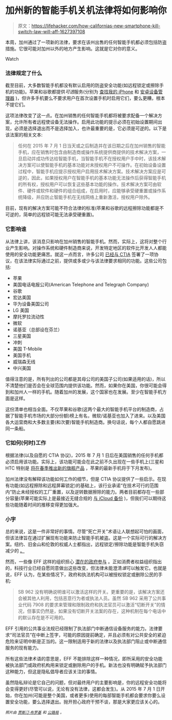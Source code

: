 # 加州新的智能手机关机法律将如何影响你

> 原文：<https://lifehacker.com/how-californias-new-smartphone-kill-switch-law-will-aff-1627397108>

本周，加州通过了一项新的法律，要求在该州出售的任何智能手机都必须包括防盗措施。它很可能对加州以外的地方产生影响。这就是它对你的意义。

Watch

### **法律规定了什么**

截至目前，大多数智能手机都没有默认启用的防盗安全功能(如远程锁定或擦除手机的功能)。苹果和谷歌都提供*可选*服务(分别为 [查找我的 iPhone](https://www.apple.com/icloud/find-my-iphone.html) 和 [安卓设备管理器](https://support.google.com/accounts/answer/3265955?hl=en) )，但许多手机要么不要求用户在首次设置手机时启用它们，要么更糟，根本不提它们。

这项法律改变了这一点。在加州销售的任何智能手机都将被要求配备一个解决方案，允许所有者远程使设备无法操作。启用此功能的提示必须在初始设置期间出现，必须是选择退出而不是选择加入，也许最重要的是，它必须是可逆的。以下是该法案的相关文本:

> 任何在 2015 年 7 月 1 日当天或之后制造并在该日期之后在加州销售的智能手机，应在销售时包含由制造商或操作系统提供商提供的技术解决方案，一旦启动并成功传达给智能手机，当智能手机不在授权用户手中时，该技术解决方案可以使智能手机的基本功能对未授权用户不可操作。在初始设备设置过程中，智能手机应提示授权用户启用技术解决方案。技术解决方案应是可逆的，因此，如果授权用户在智能手机的基本功能无法操作后获得智能手机的所有权，授权用户可以恢复这些基本功能的操作。技术解决方案可由软件、硬件或软件和硬件的组合组成，在启用时，应能够承受硬重置或操作系统降级，并应防止智能手机在无线网络上重新激活，授权用户除外。

目前，现有的解决方案可能不符合法律的标准(苹果和谷歌的远程擦除功能都是不可逆的，简单的远程锁可能无法承受硬重置)。

### **它影响谁**

从法律上讲，该消息只影响在加州销售的智能手机。然而，实际上，这将对整个行业产生影响。对操作系统和硬件制造商来说，开发特定地区的软件比开发人人都能使用的安全功能更痛苦。就这一点而言，许多公司 [已经与 CTIA](http://www.ctia.org/policy-initiatives/voluntary-guidelines/smartphone-anti-theft-voluntary-commitment) 签署了一项协议，在该法律实际通过之前，提供或多或少与该法律要求相同的功能。这些公司包括:

*   苹果
*   美国电话电报公司(American Telephone and Telegraph Company)
*   谷歌
*   宏达美国
*   华为设备美国公司
*   LG 美国
*   摩托罗拉流动性
*   微软
*   诺基亚（总部设在芬兰）
*   三星美国
*   冲刺
*   美国 T-Mobile
*   美国手机
*   威瑞森无线
*   中兴美国

值得注意的是，所有列出的公司都是其母公司的美国子公司(如果适用的话)，所以不清楚他们是否会在全球范围内提供该功能。然而，如果你在美国，你很可能会得到和加州人一样的手机。随着加州的发展，这个国家也在发展。至少在智能手机方面是这样。

这份清单也相当全面。不仅苹果和谷歌(这两个最大的智能手机平台的制造商，占据了智能手机市场的大部分份额)榜上有名，微软/诺基亚也加入了进来。以及美国各大运营商和大多数主要(和次要)智能手机制造商。换句话说，每个人都自愿跳进同一条船。

### **它如何(何时)工作**

根据法律(以及自愿的 CTIA 协议)，2015 年 7 月 1 日后在美国销售的任何手机都必须启用该功能。实际上，该功能可能会在此之前不久出现在一些手机上(三星和 HTC 特别是 [将在春季推出新的旗舰产品](https://lifehacker.com/how-to-get-useful-buying-information-from-tech-rumors-1626857751) ，苹果的最新手机将于下月发布)。

加州法律没有解释该功能如何工作的细节，但是 CTIA 协议提供了一些启示。在现有功能(如远程擦除和远程屏幕锁定)的基础上，该行业承诺“在技术可行的范围内”防止未经授权的工厂重置，以及逆转数据擦除的能力。两者目前都存在一些部分容量(苹果可能实际上是最接近无缝合规的 [与 iCloud 备份](https://support.apple.com/kb/ph12521) )，但我们可以期待这些功能随着时间的推移变得更加强大。

### **小字**

总的来说，这是一件非常好的事情。尽管“死亡开关”术语让人联想起可怕的画面，但该法律旨在通过扩展现有功能来防止智能手机被盗。这是一个实际可行的解决方案。纽约、旧金山和伦敦的权威人士都指出，远程锁定/擦除功能是智能手机失窃 减少的 [。](http://bits.blogs.nytimes.com/2014/06/19/antitheft-technology-led-to-a-dip-in-iphone-thefts-in-some-cities-police-say/)

然而，一些像 EFF 这样的组织担心 [潜在的政府参与](https://www.eff.org/document/eff-letter-opposing-sb-962) 。正如消费者权益组织指出的，科技行业已经自愿同意做出这些改变，但法律未能澄清*谁*可以触发它。也就是说，EFF 认为，在某些情况下，政府和执法机构可以被授权锁定或删除公民的手机:

> SB 962 没有明确说明谁可以激活这样的开关。更重要的是，该解决方案还会被其他人利用，包括恶意行为者或执法人员。虽然 SB 962 采用了公共事业代码 7908 的要求来管理和限制政府和执法官员可以激活“切断开关”的情况，但事实仍然是，如果没有切断开关法案的存在，这种机制在每个电话中的默认存在是不可用的。

EFF 引用的公共事业法规已经限制了执法部门中断通信设备服务的能力。法律要求“司法官员”在中断上签字，可能的原因提前确定，并且必须有对公共安全的紧迫危险来证明中断是正当的。这一限制适用于新的法律以及执法部门阻止或中断通信服务的现有能力。

所有这些法律术语的意思是，EFF 不能排除这样一种情况，即所采用的安全功能被执法部门或政府机构用来锁定或删除用户的手机。新法也没有明确赋予执法部门这种能力，但这是隐私倡导者应该关注的事情。

虽然隐私辩论是它自己的问题，但对最终用户的主要影响是，你的远程安全功能将会变得更好(尽管可以说，无论有没有法律，这都会发生)。从 2015 年 7 月 1 日开始，你在加州(可能是整个美国，或者更多)使用的每部智能手机都会要求你要么设置安全功能，要么选择退出。抛开担心政府干预不谈，那是大家更应该关心的。

<small>*照片由*</small> [<small>*贾斯汀·布罗基*</small>](http://www.flickr.com/photos/justinstravels/4747595018) <small>*和*</small> [<small>*公路局*</small>](http://www.flickr.com/photos/highwaysagency/11235762823) <small>*。*</small>